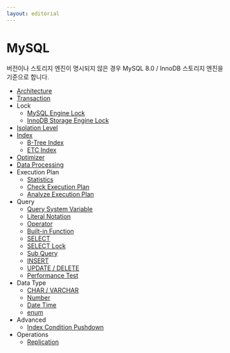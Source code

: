 ```yaml
---
layout: editorial
---
```


# MySQL

버전이나 스토리지 엔진이 명시되지 않은 경우 MySQL 8.0 / InnoDB 스토리지 엔진을 기준으로 합니다.

* [Architecture](architecture.md)
* [Transaction](transaction.md)
* Lock
    * [MySQL Engine Lock](mysql-lock.md)
    * [InnoDB Storage Engine Lock](innodb-lock.md)
* [Isolation Level](isolation-level.md)
* [Index](index.md)
    * [B-Tree Index](btree-index.md)
    * [ETC Index](etc-index.md)
* [Optimizer](optimizer.md)
* [Data Processing](data-processing.md)
* Execution Plan
    * [Statistics](statistics.md)
    * [Check Execution Plan](check-execution-plan.md)
    * [Analyze Execution Plan](analyze-execution-plan.md)
* Query
    * [Query System Variable](query-system-variable.md)
    * [Literal Notation](literal-notation.md)
    * [Operator](operator.md)
    * [Built-in Function](built-in-function.md)
    * [SELECT](select.md)
    * [SELECT Lock](select-lock.md)
    * [Sub Query](sub-query.md)
    * [INSERT](insert.md)
    * [UPDATE / DELETE](update-delete.md)
    * [Performance Test](performance-test.md)
* Data Type
    * [CHAR / VARCHAR](char-varchar.md)
    * [Number](number.md)
    * [Date Time](date-time.md)
    * [enum](enum.md)
* Advanced
    * [Index Condition Pushdown](index-condition-pushdown.md)
* Operations
    * [Replication](replication.md)
